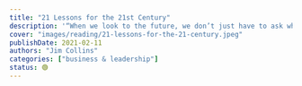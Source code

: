 ```yaml
---
title: "21 Lessons for the 21st Century"
description: '“When we look to the future, we don’t just have to ask what we want to do. We also need to ask what we want to become.”'
cover: "images/reading/21-lessons-for-the-21-century.jpeg"
publishDate: 2021-02-11
authors: "Jim Collins"
categories: ["business & leadership"]
status: 🟢
---
```

